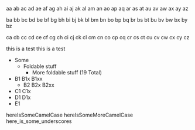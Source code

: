 aa ab ac ad ae
af ag ah ai aj
ak al am an ao
ap aq ar as at
au av aw ax ay az

ba bb bc bd be
bf bg bh bi bj
bk bl bm bn bo
bp bq br bs bt
bu bv bw bx by bz

ca cb cc cd ce
cf cg ch ci cj
ck cl cm cn co
cp cq cr cs ct
cu cv cw cx cy cz

this is a test
this is a test

* Some
    * Foldable stuff
        * More foldable stuff (19 Total)
* B1 B1x B1xx
    * B2 B2x B2xx
* C1 C1x
* D1 D1x
* E1

hereIsSomeCamelCase
hereIsSomeMoreCamelCase
here_is_some_underscores
